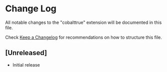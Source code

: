 # Change Log

All notable changes to the "cobalttrue" extension will be documented in this file.

Check [Keep a Changelog](http://keepachangelog.com/) for recommendations on how to structure this file.

## [Unreleased]

- Initial release

